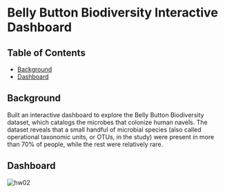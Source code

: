 # Belly Button Biodiversity Interactive Dashboard

## Table of Contents

- [Background](#background)
- [Dashboard](#dashboard)

## Background
Built an interactive dashboard to explore the Belly Button Biodiversity dataset, which catalogs the microbes that colonize human navels. The dataset reveals that a small handful of microbial species (also called operational taxonomic units, or OTUs, in the study) were present in more than 70% of people, while the rest were relatively rare.

## Dashboard

![hw02](https://user-images.githubusercontent.com/10196762/230949687-6d16f8a1-516b-4594-bfef-aeb8d19a2af4.jpg)
